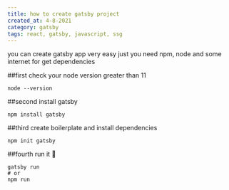 ```yaml
---
title: how to create gatsby project
created_at: 4-8-2021
category: gatsby
tags: react, gatsby, javascript, ssg
---
```


you can create gatsby app very easy
just you need npm, node and some internet for get dependencies

##first
check your node version greater than 11
```shell script
node --version
```
##second
install gatsby
```shell script
npm install gatsby
```
##third
create boilerplate and install dependencies
```shell script
npm init gatsby
```
##fourth
run it 🚀
```shell script
gatsby run
# or
npm run
```